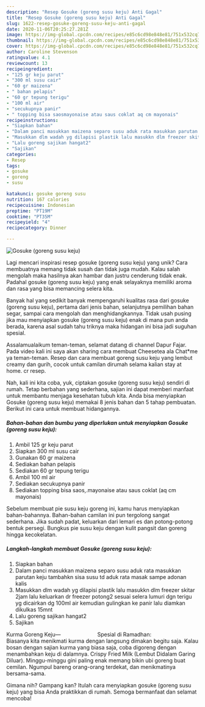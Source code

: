 ```yaml
---
description: "Resep Gosuke (goreng susu keju) Anti Gagal"
title: "Resep Gosuke (goreng susu keju) Anti Gagal"
slug: 1622-resep-gosuke-goreng-susu-keju-anti-gagal
date: 2020-11-06T20:25:27.281Z
image: https://img-global.cpcdn.com/recipes/e85c6cd98e848e81/751x532cq70/gosuke-goreng-susu-keju-foto-resep-utama.jpg
thumbnail: https://img-global.cpcdn.com/recipes/e85c6cd98e848e81/751x532cq70/gosuke-goreng-susu-keju-foto-resep-utama.jpg
cover: https://img-global.cpcdn.com/recipes/e85c6cd98e848e81/751x532cq70/gosuke-goreng-susu-keju-foto-resep-utama.jpg
author: Caroline Stevenson
ratingvalue: 4.1
reviewcount: 13
recipeingredient:
- "125 gr keju parut"
- "300 ml susu cair"
- "60 gr maizena"
- " bahan pelapis"
- "60 gr tepung terigu"
- "100 ml air"
- "secukupnya panir"
- " topping bisa saosmayonaise atau saus coklat aq cm mayonais"
recipeinstructions:
- "Siapkan bahan"
- "Dalam panci masukkan maizena separo susu aduk rata masukkan parutan keju tambahkn sisa susu td aduk rata masak sampe adonan kalis"
- "Masukkan dlm wadah yg dilapisi plastik lalu masukkn dlm freezer skitar 2jam lalu keluarkan dr freezer potong2 sesuai selera lumuri dgn terigu yg dicairkan dg 100ml air kemudian gulingkan ke panir lalu diamkan dikulkas 15mnt"
- "Lalu goreng sajikan hangat2"
- "Sajikan"
categories:
- Resep
tags:
- gosuke
- goreng
- susu

katakunci: gosuke goreng susu 
nutrition: 167 calories
recipecuisine: Indonesian
preptime: "PT19M"
cooktime: "PT35M"
recipeyield: "4"
recipecategory: Dinner

---
```



![Gosuke (goreng susu keju)](https://img-global.cpcdn.com/recipes/e85c6cd98e848e81/751x532cq70/gosuke-goreng-susu-keju-foto-resep-utama.jpg)

Lagi mencari inspirasi resep gosuke (goreng susu keju) yang unik? Cara membuatnya memang tidak susah dan tidak juga mudah. Kalau salah mengolah maka hasilnya akan hambar dan justru cenderung tidak enak. Padahal gosuke (goreng susu keju) yang enak selayaknya memiliki aroma dan rasa yang bisa memancing selera kita.

Banyak hal yang sedikit banyak mempengaruhi kualitas rasa dari gosuke (goreng susu keju), pertama dari jenis bahan, selanjutnya pemilihan bahan segar, sampai cara mengolah dan menghidangkannya. Tidak usah pusing jika mau menyiapkan gosuke (goreng susu keju) enak di mana pun anda berada, karena asal sudah tahu triknya maka hidangan ini bisa jadi suguhan spesial.

Assalamualaikum teman-teman, selamat datang di channel Dapur Fajar. Pada video kali ini saya akan sharing cara membuat Cheesetea ala Chat*me ya teman-teman. Resep dan cara membuat goreng susu keju yang lembut creamy dan gurih, cocok untuk camilan dirumah selama kalian stay at home. cr resep.


Nah, kali ini kita coba, yuk, ciptakan gosuke (goreng susu keju) sendiri di rumah. Tetap berbahan yang sederhana, sajian ini dapat memberi manfaat untuk membantu menjaga kesehatan tubuh kita. Anda bisa menyiapkan Gosuke (goreng susu keju) memakai 8 jenis bahan dan 5 tahap pembuatan. Berikut ini cara untuk membuat hidangannya.

<!--inarticleads1-->

##### Bahan-bahan dan bumbu yang diperlukan untuk menyiapkan Gosuke (goreng susu keju):

1. Ambil 125 gr keju parut
1. Siapkan 300 ml susu cair
1. Gunakan 60 gr maizena
1. Sediakan  bahan pelapis
1. Sediakan 60 gr tepung terigu
1. Ambil 100 ml air
1. Sediakan secukupnya panir
1. Sediakan  topping bisa saos,.mayonaise atau saus coklat (aq cm mayonais)


Sebelum membuat pie susu keju goreng ini, kamu harus menyiapkan bahan-bahannya. Bahan-bahan camilan ini pun tergolong sangat sederhana. Jika sudah padat, keluarkan dari lemari es dan potong-potong bentuk persegi. Bungkus pie susu keju dengan kulit pangsit dan goreng hingga kecokelatan. 

<!--inarticleads2-->

##### Langkah-langkah membuat Gosuke (goreng susu keju):

1. Siapkan bahan
1. Dalam panci masukkan maizena separo susu aduk rata masukkan parutan keju tambahkn sisa susu td aduk rata masak sampe adonan kalis
1. Masukkan dlm wadah yg dilapisi plastik lalu masukkn dlm freezer skitar 2jam lalu keluarkan dr freezer potong2 sesuai selera lumuri dgn terigu yg dicairkan dg 100ml air kemudian gulingkan ke panir lalu diamkan dikulkas 15mnt
1. Lalu goreng sajikan hangat2
1. Sajikan


Kurma Goreng Keju—⠀⠀⠀⠀⠀⠀⠀⠀⠀ Spesial di Ramadhan: ⠀⠀⠀⠀⠀⠀ Biasanya kita menikmati kurma dengan langsung dimakan begitu saja. Kalau bosan dengan sajian kurma yang biasa saja, coba digoreng dengan menambahkan keju di dalamnya. Crispy Fried Milk (Lembut Didalam Garing Diluar). Minggu-minggu gini paling enak memang bikin ubi goreng buat cemilan. Ngumpul bareng orang-orang terdekat, dan menikmatinya bersama-sama. 

Gimana nih? Gampang kan? Itulah cara menyiapkan gosuke (goreng susu keju) yang bisa Anda praktikkan di rumah. Semoga bermanfaat dan selamat mencoba!

